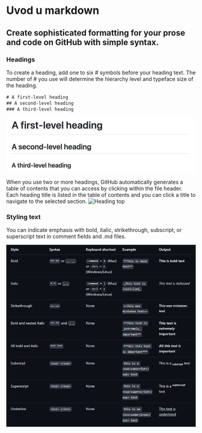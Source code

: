 # Uvod u markdown
## Create sophisticated formatting for your prose and code on GitHub with simple syntax.
### Headings
To create a heading, add one to six # symbols before your heading text. The number of # you use will determine the hierarchy level and typeface size of the heading.

```
# A first-level heading
## A second-level heading
### A third-level heading
```
<!--
![Heading](https://docs.github.com/assets/cb-11407/mw-1440/images/help/writing/headings-rendered.webp)
-->
![Heading](assets/images/headings-rendered.webp)

When you use two or more headings, GitHub automatically generates a table of contents that you can access by clicking  within the file header. Each heading title is listed in the table of contents and you can click a title to navigate to the selected section.
![Heading top](https://docs.github.com/assets/cb-82863/mw-1440/images/help/repository/headings-toc.webp)

### Styling text
You can indicate emphasis with bold, italic, strikethrough, subscript, or superscript text in comment fields and .md files.

![Tablica](assets/images/slika_tablica.PNG)

